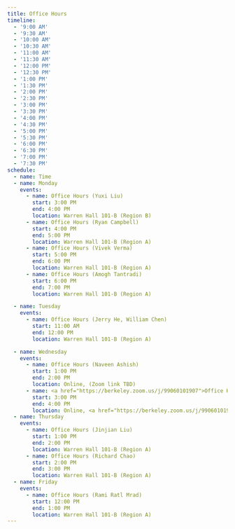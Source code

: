 ```yaml
---
title: Office Hours
timeline:
  - '9:00 AM'
  - '9:30 AM'
  - '10:00 AM'
  - '10:30 AM'
  - '11:00 AM'
  - '11:30 AM'
  - '12:00 PM'
  - '12:30 PM'
  - '1:00 PM'
  - '1:30 PM'
  - '2:00 PM'
  - '2:30 PM'
  - '3:00 PM'
  - '3:30 PM'
  - '4:00 PM'
  - '4:30 PM'
  - '5:00 PM'
  - '5:30 PM'
  - '6:00 PM'
  - '6:30 PM'
  - '7:00 PM'
  - '7:30 PM'
schedule:
  - name: Time
  - name: Monday
    events:
      - name: Office Hours (Yuxi Liu)
        start: 3:00 PM
        end: 4:00 PM
        location: Warren Hall 101-B (Region B)
      - name: Office Hours (Ryan Campbell)
        start: 4:00 PM
        end: 5:00 PM
        location: Warren Hall 101-B (Region A)
      - name: Office Hours (Vivek Verma)
        start: 5:00 PM
        end: 6:00 PM
        location: Warren Hall 101-B (Region A)
      - name: Office Hours (Amogh Tantradi)
        start: 6:00 PM
        end: 7:00 PM
        location: Warren Hall 101-B (Region A)

  - name: Tuesday
    events:
      - name: Office Hours (Jerry He, William Chen)
        start: 11:00 AM
        end: 12:00 PM
        location: Warren Hall 101-B (Region A)

  - name: Wednesday
    events:
      - name: Office Hours (Naveen Ashish)
        start: 1:00 PM
        end: 2:00 PM
        location: Online, (Zoom link TBD)      
      - name: <a href="https://berkeley.zoom.us/j/99060101907">Office Hours (Eric Kim)</a>
        start: 3:00 PM
        end: 4:00 PM
        location: Online, <a href="https://berkeley.zoom.us/j/99060101907">Zoom Link</a>
  - name: Thursday
    events:
      - name: Office Hours (Jinjian Liu)
        start: 1:00 PM
        end: 2:00 PM
        location: Warren Hall 101-B (Region A)
      - name: Office Hours (Richard Chao)
        start: 2:00 PM
        end: 3:00 PM
        location: Warren Hall 101-B (Region A)
  - name: Friday
    events:
      - name: Office Hours (Rami Ratl Mrad)
        start: 12:00 PM
        end: 1:00 PM
        location: Warren Hall 101-B (Region A)
---
```

